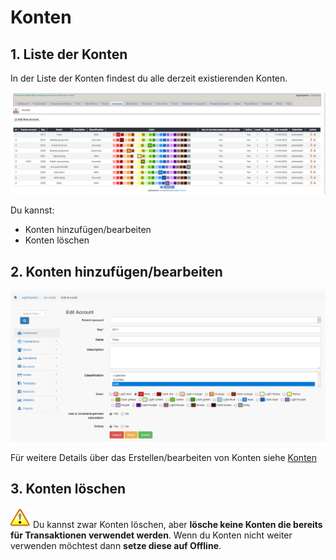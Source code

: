 # Konten

## 1. Liste der Konten

In der Liste der Konten findest du alle derzeit existierenden Konten.

![Liste der Konten](../../.gitbook/assets/admin_accounts.png)

Du kannst:

* Konten hinzufügen/bearbeiten
* Konten löschen

## 2. Konten hinzufügen/bearbeiten

![Konten hinzuf&#xFC;gen/bearbeiten](../../.gitbook/assets/accounts_edit.png)

Für weitere Details über das Erstellen/bearbeiten von Konten siehe [Konten](../the-user-side/accounts.md)

## 3. Konten löschen

![Important](../../.gitbook/assets/important.png) Du kannst zwar Konten löschen, aber **lösche keine Konten die bereits für Transaktionen verwendet werden**. Wenn du Konten nicht weiter verwenden möchtest dann **setze diese auf Offline**.


